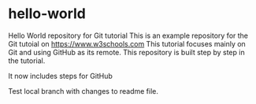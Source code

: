 # hello-world
Hello World repository for Git tutorial
This is an example repository for the Git tutoial on https://www.w3schools.com
This  tutorial focuses mainly on Git and using GitHub as  its remote.
This repository is built step by step in the tutorial.

It now includes steps for GitHub

Test local branch with changes to readme file.